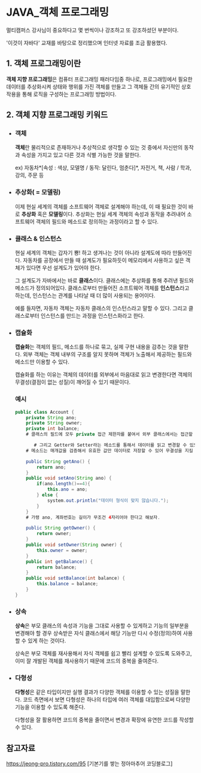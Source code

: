 # JAVA_객체 프로그래밍

 멀티캠퍼스 강사님이 중요하다고 몇 번씩이나 강조하고 또 강조하셨던 부분이다.

'이것이 자바다' 교재를 바탕으로 정리했으며 인터넷 자료를 조금 활용했다. 

## 1. 객체 프로그래밍이란

  **객체 지향 프로그래밍**은 컴퓨터 프로그래밍 패러다임중 하나로, 프로그래밍에서 필요한 데이터를 추상화시켜 상태와 행위를 가진 객체를 만들고 그 객체들 간의 유기적인 상호작용을 통해 로직을 구성하는 프로그래밍 방법이다.

## 2. 객체 지향 프로그래밍 키워드

- ### 객체
  
   **객체**란 물리적으로 존재하거나 추상적으로 생각할 수 있는 것 중에서 자신만의 동작과 속성을 가지고 있고 다른 것과 식별 가능한 것을 말한다. 
  
  ex) 자동차*[속성 : 색상, 모델명 / 동작: 달린다, 멈춘다]*, 자전거, 책, 사람 / 학과, 강의, 주문 등

- ### 추상화( = 모델링)
  
   이제 현실 세계의 객체를 소프트웨어 객체로 설계해야 하는데, 이 때 필요한 것이 바로 **추상화** 혹은 **모델링**이다. 추상화는 현실 세계 객체의 속성과 동작을 추려내어 소프트웨어 객체의 필드와 메소드로 정의하는 과정이라고 할 수 있다.

- ### 클래스 & 인스턴스
  
   현실 세계의 객체는 갑자기 뿅! 하고 생겨나는 것이 아니라 설계도에 따라 만들어진다. 자동차를 공장에서 만들 때 설계도가 필요하듯이 메모리에서 사용하고 싶은 객체가 있다면 우선 설계도가 있어야 한다.
  
   그 설계도가 자바에서는 바로 **클래스**이다. 클래스에는 추상화를 통해 추려낸 필드와 메소드가 정의되어있다. 클래스로부터 만들어진 소프트웨어 객체를 **인스턴스**라고 하는데, 인스턴스는 관계를 나타날 때 더 많이 사용되는 용어이다. 
  
   예를 들자면, 자동차 객체는 자동차 클래스의 인스턴스라고 말할 수 있다. 그리고 클래스로부터 인스턴스를 만드는 과정을 인스턴스화라고 한다. 

- ### 캡슐화
  
   **캡슐화**는 객체의 필드, 메소드를 하나로 묶고, 실제 구현 내용을 감추는 것을 말한다. 외부 객체는 객체 내부의 구조를 알지 못하며 객체가 노출해서 제공하는 필드와 메소드만 이용할 수 있다.
  
  캡슐화를 하는 이유는 객체의 데이터를 외부에서 마음대로 읽고 변경한다면 객체의 무결성(결점이 없는 성질)이 깨어질 수 있기 때문이다.
  
  ### 예시
  
  ```java
  public class Account {
      private String ano;
      private String owner;
      private int balance;
      # 클래스의 필드에 모두 private 접근 제한자를 붙여서 외부 클래스에서는 접근할 수 없도록 한다.
  
         # 그리고 Getter와 Setter라는 메소드를 통해서 데이터를 읽고 변경할 수 있도록 한다.
      # 메소드는 매개값을 검증해서 유효한 값만 데이터로 저장할 수 있어 무결성을 지킬 수 있다.
  
      public String getAno() {
          return ano;
      }
      public void setAno(String ano) {
          if(ano.length()==4){
              this.ano = ano;
          } else {
              system.out.println("데이터 형식이 맞지 않습니다.");
          }
      }
      # 가령 ano, 계좌번호는 길이가 무조건 4자리어야 한다고 해보자.
  
      public String getOwner() {
          return owner;
      }
      public void setOwner(String owner) {
          this.owner = owner;
      }
      public int getBalance() {
          return balance;
      }
      public void setBalance(int balance) {
          this.balance = balance;
      }
  }
  ```

- ### 상속
  
   **상속**은 부모 클래스의 속성과 기능을 그대로 사용할 수 있게하고 기능의 일부분을 변경해야 할 경우 상속받은 자식 클래스에서 해당 기능만 다시 수정(정의)하여 사용할 수 있게 하는 것이다.
  
   상속은 부모 객체를 재사용해서 자식 객체를 쉽고 빨리 설계할 수 있도록 도와주고, 이미 잘 개발된 객체를 재사용하기 때문에 코드의 중복을 줄여준다.

- ### 다형성
  
  **다형성**은 같은 타입이지만 실행 결과가 다양한 객체를 이용할 수 있는 성질을 말한다. 코드 측면에서 보면 다형성은 하나의 타입에 여러 객체를 대입함으로써 다양한  기능을 이용할 수 있도록 해준다.
  
  다형성을 잘 활용하면 코드의 중복을 줄이면서 변경과 확장에 유연한 코드를 작성할 수 있다. 

## 참고자료

https://jeong-pro.tistory.com/95 [기본기를 쌓는 정아마추어 코딩블로그]
